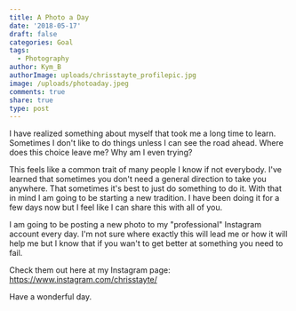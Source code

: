 ```yaml
---
title: A Photo a Day
date: '2018-05-17'
draft: false
categories: Goal
tags:
  - Photography
author: Kym_B
authorImage: uploads/chrisstayte_profilepic.jpg
image: /uploads/photoaday.jpeg
comments: true
share: true
type: post
---
```

I have realized something about myself that took me a long time to learn. Sometimes I don't like to do things unless I can see the road ahead. Where does this choice leave me? Why am I even trying? 

This feels like a common trait of many people I know if not everybody. I've learned that sometimes you don't need a general direction to take you anywhere. That sometimes it's best to just do something to do it. With that in mind I am going to be starting a new tradition. I have been doing it for a few days now but I feel like I can share this with all of you. 

I am going to be posting a new photo to my "professional" Instagram account every day. I'm not sure where exactly this will lead me or how it will help me but I know that if you wan't to get better at something you need to fail.

Check them out here at my Instagram page: https://www.instagram.com/chrisstayte/

Have a wonderful day.
